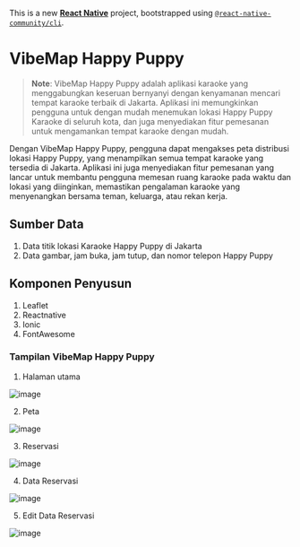 This is a new [**React Native**](https://reactnative.dev) project, bootstrapped using [`@react-native-community/cli`](https://github.com/react-native-community/cli).

# VibeMap Happy Puppy

>**Note**: VibeMap Happy Puppy adalah aplikasi karaoke yang menggabungkan keseruan bernyanyi dengan kenyamanan mencari tempat karaoke terbaik di Jakarta. Aplikasi ini memungkinkan pengguna untuk dengan mudah menemukan lokasi Happy Puppy Karaoke di seluruh kota, dan juga menyediakan fitur pemesanan untuk mengamankan tempat karaoke dengan mudah.

Dengan VibeMap Happy Puppy, pengguna dapat mengakses peta distribusi lokasi Happy Puppy, yang menampilkan semua tempat karaoke yang tersedia di Jakarta. Aplikasi ini juga menyediakan fitur pemesanan yang lancar untuk membantu pengguna memesan ruang karaoke pada waktu dan lokasi yang diinginkan, memastikan pengalaman karaoke yang menyenangkan bersama teman, keluarga, atau rekan kerja.

## Sumber Data
1. Data titik lokasi Karaoke Happy Puppy di Jakarta
2. Data gambar, jam buka, jam tutup, dan nomor telepon Happy Puppy

## Komponen Penyusun

1. Leaflet
2. Reactnative
3. Ionic
4. FontAwesome

### Tampilan VibeMap Happy Puppy

1. Halaman utama

![image](https://github.com/user-attachments/assets/5e703667-c9f6-4194-a4ad-3790ec9b316f)

2. Peta

![image](https://github.com/user-attachments/assets/b234ef33-ea31-4590-b9ef-749d293570df)

3. Reservasi

![image](https://github.com/user-attachments/assets/5d20886e-6651-42e2-bad0-ee3b85ebbebd)

4. Data Reservasi
   
![image](https://github.com/user-attachments/assets/0f6494f7-df07-4783-8f77-37995411336f)

5. Edit Data Reservasi
    
![image](https://github.com/user-attachments/assets/890be2f0-ec8c-443e-8f4f-06fe24b4fb59)


